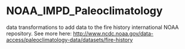# NOAA_IMPD_Paleoclimatology
data transformations to add data to the fire history international NOAA repository. See more here: http://www.ncdc.noaa.gov/data-access/paleoclimatology-data/datasets/fire-history
